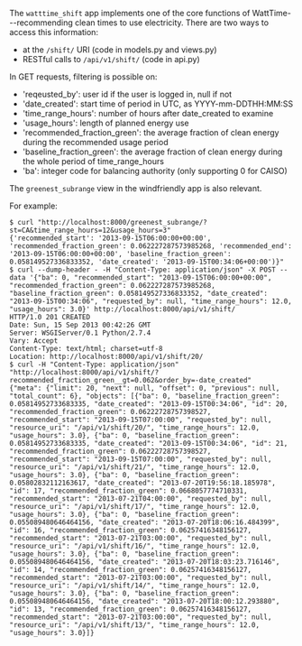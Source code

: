 The <code>watttime_shift</code> app implements one of the core functions of WattTime---recommending clean times to use electricity.
There are two ways to access this information:
* at the <code>/shift/</code> URI (code in models.py and views.py)
* RESTful calls to <code>/api/v1/shift/</code> (code in api.py)

In GET requests, filtering is possible on:
* 'reqeusted_by': user id if the user is logged in, null if not
* 'date_created': start time of period in UTC, as YYYY-mm-DDTHH:MM:SS
* 'time_range_hours': number of hours after date_created to examine
* 'usage_hours': length of planned energy use
* 'recommended_fraction_green': the average fraction of clean energy during the recommended usage period
* 'baseline_fraction_green': the average fraction of clean energy during the whole period of time_range_hours
* 'ba': integer code for balancing authority (only supporting 0 for CAISO)

The <code>greenest_subrange</code> view in the windfriendly app is also relevant.

For example:

    $ curl "http://localhost:8000/greenest_subrange/?st=CA&time_range_hours=12&usage_hours=3"
    {'recommended_start': '2013-09-15T06:00:00+00:00', 'recommended_fraction_green': 0.062227287573985268, 'recommended_end': '2013-09-15T06:00:00+00:00', 'baseline_fraction_green': 0.058149527336833352, 'date_created': '2013-09-15T00:34:06+00:00')}"
    $ curl --dump-header - -H "Content-Type: application/json" -X POST --data '{"ba": 0, "recommended_start": "2013-09-15T06:00:00+00:00", "recommended_fraction_green": 0.062227287573985268, "baseline_fraction_green": 0.058149527336833352, "date_created": "2013-09-15T00:34:06", "requested_by": null, "time_range_hours": 12.0, "usage_hours": 3.0}' http://localhost:8000/api/v1/shift/
    HTTP/1.0 201 CREATED
    Date: Sun, 15 Sep 2013 00:42:26 GMT
    Server: WSGIServer/0.1 Python/2.7.4
    Vary: Accept
    Content-Type: text/html; charset=utf-8
    Location: http://localhost:8000/api/v1/shift/20/
    $ curl -H "Content-Type: application/json" "http://localhost:8000/api/v1/shift/?recommended_fraction_green__gt=0.062&order_by=-date_created"
    {"meta": {"limit": 20, "next": null, "offset": 0, "previous": null, "total_count": 6}, "objects": [{"ba": 0, "baseline_fraction_green": 0.05814952733683335, "date_created": "2013-09-15T00:34:06", "id": 20, "recommended_fraction_green": 0.06222728757398527, "recommended_start": "2013-09-15T07:00:00", "requested_by": null, "resource_uri": "/api/v1/shift/20/", "time_range_hours": 12.0, "usage_hours": 3.0}, {"ba": 0, "baseline_fraction_green": 0.05814952733683335, "date_created": "2013-09-15T00:34:06", "id": 21, "recommended_fraction_green": 0.06222728757398527, "recommended_start": "2013-09-15T07:00:00", "requested_by": null, "resource_uri": "/api/v1/shift/21/", "time_range_hours": 12.0, "usage_hours": 3.0}, {"ba": 0, "baseline_fraction_green": 0.05802832112163617, "date_created": "2013-07-20T19:56:18.185978", "id": 17, "recommended_fraction_green": 0.0668057774710331, "recommended_start": "2013-07-21T04:00:00", "requested_by": null, "resource_uri": "/api/v1/shift/17/", "time_range_hours": 12.0, "usage_hours": 3.0}, {"ba": 0, "baseline_fraction_green": 0.055089480646464156, "date_created": "2013-07-20T18:06:16.484399", "id": 16, "recommended_fraction_green": 0.06257416348156127, "recommended_start": "2013-07-21T03:00:00", "requested_by": null, "resource_uri": "/api/v1/shift/16/", "time_range_hours": 12.0, "usage_hours": 3.0}, {"ba": 0, "baseline_fraction_green": 0.055089480646464156, "date_created": "2013-07-20T18:03:23.716146", "id": 14, "recommended_fraction_green": 0.06257416348156127, "recommended_start": "2013-07-21T03:00:00", "requested_by": null, "resource_uri": "/api/v1/shift/14/", "time_range_hours": 12.0, "usage_hours": 3.0}, {"ba": 0, "baseline_fraction_green": 0.055089480646464156, "date_created": "2013-07-20T18:00:12.293880", "id": 13, "recommended_fraction_green": 0.06257416348156127, "recommended_start": "2013-07-21T03:00:00", "requested_by": null, "resource_uri": "/api/v1/shift/13/", "time_range_hours": 12.0, "usage_hours": 3.0}]}


